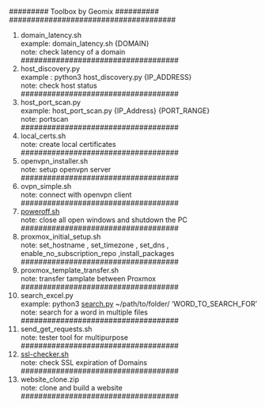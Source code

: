 <p class="has-line-data" data-line-start="0" data-line-end="2">######### Toolbox by Geomix ##########<br>
######################################</p>
<ol>
<li class="has-line-data" data-line-start="2" data-line-end="6">domain_latency.sh<br>
example: domain_latency.sh {DOMAIN}<br>
note: check latency of a domain<br>
####################################</li>
<li class="has-line-data" data-line-start="6" data-line-end="10">host_discovery.py<br>
example : python3 host_discovery.py {IP_ADDRESS}<br>
note: check host status<br>
####################################</li>
<li class="has-line-data" data-line-start="10" data-line-end="14">host_port_scan.py<br>
example: host_port_scan.py {IP_Address} {PORT_RANGE}<br>
note: portscan<br>
####################################</li>
<li class="has-line-data" data-line-start="14" data-line-end="17">local_certs.sh<br>
note: create local certificates<br>
####################################</li>
<li class="has-line-data" data-line-start="17" data-line-end="20">openvpn_installer.sh<br>
note: setup openvpn server<br>
####################################</li>
<li class="has-line-data" data-line-start="20" data-line-end="23">ovpn_simple.sh<br>
note: connect with openvpn client<br>
####################################</li>
<li class="has-line-data" data-line-start="23" data-line-end="26"><a href="http://poweroff.sh">poweroff.sh</a><br>
note: close all open windows and shutdown the PC<br>
####################################</li>
<li class="has-line-data" data-line-start="26" data-line-end="29">proxmox_initial_setup.sh<br>
note: set_hostname , set_timezone , set_dns , enable_no_subscription_repo ,install_packages<br>
####################################</li>
<li class="has-line-data" data-line-start="29" data-line-end="32">proxmox_template_transfer.sh<br>
note: transfer tamplate between Proxmox<br>
####################################</li>
<li class="has-line-data" data-line-start="32" data-line-end="36">search_excel.py<br>
example: python3 <a href="http://search.py">search.py</a> ~/path/to/folder/ ‘WORD_TO_SEARCH_FOR’<br>
note: search for a word in multiple files<br>
####################################</li>
<li class="has-line-data" data-line-start="36" data-line-end="39">send_get_requests.sh<br>
note: tester tool for multipurpose<br>
####################################</li>
<li class="has-line-data" data-line-start="39" data-line-end="42"><a href="http://ssl-checker.sh">ssl-checker.sh</a><br>
note: check SSL expiration of Domains<br>
####################################</li>
<li class="has-line-data" data-line-start="42" data-line-end="45">website_clone.zip<br>
note: clone and build a website<br>
####################################</li>
</ol>

